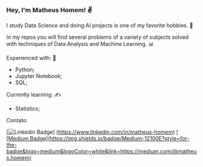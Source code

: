 ### Hey, I'm Matheus Homem! ✌

I study Data Science and doing AI projects is one of my favorite hobbies. 🤖

In my repos you will find several problems of a variety of subjects solved with techniques of Data Analysis and Machine Learning. 📊

Experienced with: 💪
 - Python;
 - Jupyter Notebook;
 - SQL;

Currently learning: ✍
 - Statistics;

Contato:

  [![Linkedin Badge](https://img.shields.io/badge/-LinkedIn-blue?style=flat-square&logo=Linkedin&logoColor=white&link=https://www.linkedin.com/in/matheus-homem)]   (https://www.linkedin.com/in/matheus-homem) [![Medium Badge](https://img.shields.io/badge/Medium-12100E?style=for-the- badge&logo=medium&logoColor=white&link=https://medium.com/@matheus.homem)](https://medium.com/@matheus.homem)
